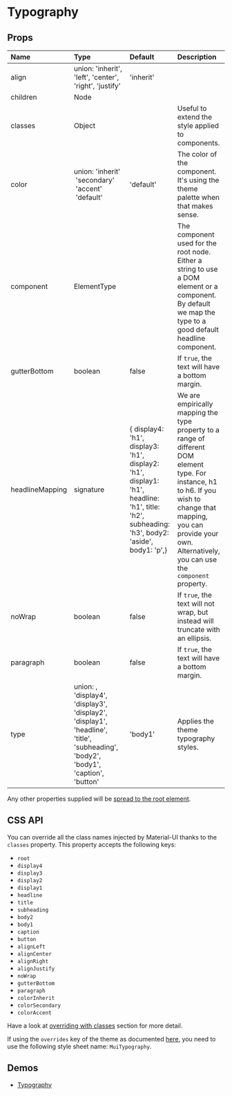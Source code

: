 <!--- This documentation is automatically generated, do not try to edit it. -->

# Typography



## Props
| Name | Type | Default | Description |
|:-----|:-----|:--------|:------------|
| align | union:&nbsp;'inherit', 'left', 'center', 'right', 'justify'<br> | 'inherit' |  |
| children | Node |  |  |
| classes | Object |  | Useful to extend the style applied to components. |
| color | union:&nbsp;'inherit'<br>&nbsp;'secondary'<br>&nbsp;'accent'<br>&nbsp;'default'<br> | 'default' | The color of the component. It's using the theme palette when that makes sense. |
| component | ElementType |  | The component used for the root node. Either a string to use a DOM element or a component. By default we map the type to a good default headline component. |
| gutterBottom | boolean | false | If `true`, the text will have a bottom margin. |
| headlineMapping | signature | {  display4: 'h1',  display3: 'h1',  display2: 'h1',  display1: 'h1',  headline: 'h1',  title: 'h2',  subheading: 'h3',  body2: 'aside',  body1: 'p',} | We are empirically mapping the type property to a range of different DOM element type. For instance, h1 to h6. If you wish to change that mapping, you can provide your own. Alternatively, you can use the `component` property. |
| noWrap | boolean | false | If `true`, the text will not wrap, but instead will truncate with an ellipsis. |
| paragraph | boolean | false | If `true`, the text will have a bottom margin. |
| type | union:&nbsp;, 'display4', 'display3', 'display2', 'display1', 'headline', 'title', 'subheading', 'body2', 'body1', 'caption', 'button'<br> | 'body1' | Applies the theme typography styles. |

Any other properties supplied will be [spread to the root element](/customization/api#spread).

## CSS API

You can override all the class names injected by Material-UI thanks to the `classes` property.
This property accepts the following keys:
- `root`
- `display4`
- `display3`
- `display2`
- `display1`
- `headline`
- `title`
- `subheading`
- `body2`
- `body1`
- `caption`
- `button`
- `alignLeft`
- `alignCenter`
- `alignRight`
- `alignJustify`
- `noWrap`
- `gutterBottom`
- `paragraph`
- `colorInherit`
- `colorSecondary`
- `colorAccent`

Have a look at [overriding with classes](/customization/overrides#overriding-with-classes)
section for more detail.

If using the `overrides` key of the theme as documented
[here](/customization/themes#customizing-all-instances-of-a-component-type),
you need to use the following style sheet name: `MuiTypography`.

## Demos

- [Typography](/style/typography)

